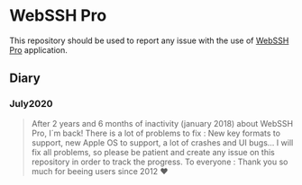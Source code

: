 # WebSSH Pro
This repository should be used to report any issue with the use of [WebSSH Pro](https://apps.apple.com/us/app/webssh-pro/id497714887) application.

## Diary
### July2020
> After 2 years and 6 months of inactivity (january 2018) about WebSSH Pro, I´m back!
> There is a lot of problems to fix : New key formats to support, new Apple OS to support, a lot of crashes and UI bugs...
> I will fix all problems, so please be patient and create any issue on this repository in order to track the progress.
> To everyone : Thank you so much for beeing users since 2012 ♥
